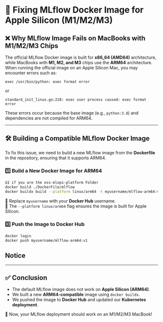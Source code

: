 # 🚀 Fixing MLflow Docker Image for Apple Silicon (M1/M2/M3)

## ❌ Why MLflow Image Fails on MacBooks with M1/M2/M3 Chips

The official MLflow Docker image is built for **x86_64 (AMD64)** architecture, while MacBooks with **M1, M2, and M3** chips use the **ARM64** architecture. When running the official image on an Apple Silicon Mac, you may encounter errors such as:

```
exec /usr/bin/python: exec format error
```
or
```
standard_init_linux.go:228: exec user process caused: exec format error
```

These errors occur because the base image (e.g., `python:3.8`) and dependencies are not compiled for ARM64.

---

## 🛠️ Building a Compatible MLflow Docker Image

To fix this issue, we need to build a new MLflow image from the **Dockerfile** in the repository, ensuring that it supports ARM64.

### 1️⃣  Build a New Docker Image for ARM64
```sh
££ if you are the oss-mlops-platform Folder
docker build ./DockerFile/mlflow 
docker buildx build --platform linux/arm64 -t myusername/mlflow-arm64:v1 .
```
🔹 Replace `myusername` with your **Docker Hub** username.  
🔹 The `--platform linux/arm64` flag ensures the image is built for Apple Silicon.

### 3️⃣ Push the Image to Docker Hub
```sh
docker login
docker push myusername/mlflow-arm64:v1
```

## Notice 

---



## ✅ Conclusion

- The default MLflow image does not work on **Apple Silicon (ARM64)**.
- We built a new **ARM64-compatible** image using `docker buildx`.
- We pushed the image to **Docker Hub** and updated our **Kubernetes deployment**.

🚀 Now, your MLflow deployment should work on an M1/M2/M3 MacBook!
